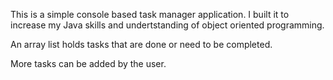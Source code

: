 This is a simple console based task manager application. I built it to increase my Java skills and undertstanding of object oriented programming.

An array list holds tasks that are done or need to be completed. 

More tasks can be added by the user.

